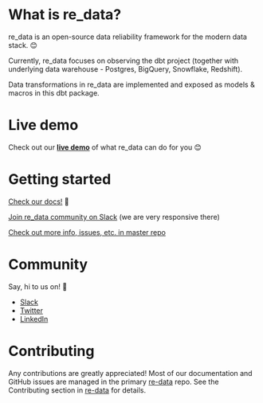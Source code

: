 # What is re_data?

re_data is an open-source data reliability framework for the modern data stack. 😊

Currently, re_data focuses on observing the dbt project (together with underlying data warehouse - Postgres, BigQuery, Snowflake, Redshift).

Data transformations in re_data are implemented and exposed as models & macros in this dbt package.

# Live demo

Check out our **[live demo](https://docs.getre.io/ui-latest)** of what re_data can do for you 😊

# Getting started

[Check our docs!](https://docs.getre.io/) 🙂

[Join re_data community on Slack](https://join.slack.com/t/re-data/shared_invite/zt-vkauq1y8-tL4R4_H5nZoVvyXyy0hdug) (we are very responsive there)

[Check out more info, issues, etc. in master repo](https://github.com/re-data/re-data)

# Community

Say, hi to us on! 🙂

- [Slack](https://join.slack.com/t/re-data/shared_invite/zt-vkauq1y8-tL4R4_H5nZoVvyXyy0hdug)
- [Twitter](https://twitter.com/re_data_labs)
- [LinkedIn](https://www.linkedin.com/company/74608627/)

# Contributing

Any contributions are greatly appreciated! Most of our documentation and GitHub issues are managed in the primary [re-data](https://github.com/re-data/re-data) repo. See the Contributing section in [re-data](https://github.com/re-data/re-data) for details.
